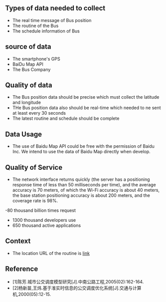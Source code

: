 ## Types of data needed to collect
- The real time message of Bus position
- The routine of the Bus
- The schedule information of Bus

## source of data
- The smartphone's GPS 
- BaiDu Map API
- The Bus Company


## Quality of data 
- The Bus position data should be precise which must collect the latitude and longitude
- THe Bus position data also should be real-time which needed to ne sent at least every 30 seconds
- The latest routine and schedule should be complete

## Data Usage
- The use of Baidu Map API could be free with the permission of Baidu Inc. We intend to use the data of Baidu Map directly when develop.

## Quality of Service
- The network interface returns quickly (the server has a positioning response time of less than 50 milliseconds per time), and the average accuracy is 70 meters, of which the Wi-Fi accuracy is about 40 meters, the base station positioning accuracy is about 200 meters, and the coverage rate is 98%.

-80 thousand billion times request 
- 1300 thousand developers use 
- 650 thousand active applications 


## Context 
- The location URL of the routine is [link](http://lbsyun.baidu.com/)

## Reference
- [1]陈芳.城市公交调度模型研究[J].中南公路工程,2005(02):162-164. 
- [2]杨新苗,王炜.基于准实时信息的公交调度优化系统[J].交通与计算机,2000(05):12-15. 

